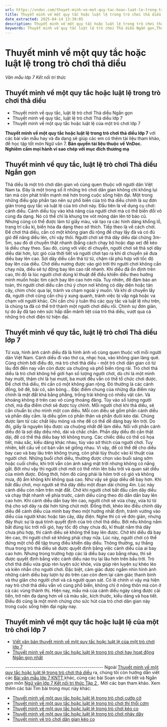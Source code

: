 ```yaml
---
url: https://vndoc.com/thuyet-minh-ve-mot-quy-tac-hoac-luat-le-trong-tro-choi-tha-dieu-292766
title: Thuyết minh về một quy tắc hoặc luật lệ trong trò chơi thả diều - Văn mẫu lớp 7 Kết nối tri thức - VnDoc.com
date_extracted: 2025-04-14 13:39:05
description: Thuyết minh về một quy tắc hoặc luật lệ trong trò chơi thả diều lớp 7 được biên soạn nhằm giúp các em HS đạt kết quả tốt trong quá trình làm bài tập và học tập môn Ngữ văn lớp 7.
keywords: Thuyết minh về quy tắc luật lệ trò chơi Thả diều Ngắn gọn,Thuyết minh về quy tắc luật lệ trò chơi Thả diều lớp 7,thuyết minh về một quy tắc hoặc luật lệ trong trò chơi thả diều,Thuyết minh về một quy tắc hoặc luật lệ của một trò chơi lớp 7,Thuyết minh về một trò chơi dân gian thả diều,thuyết minh về trò chơi thả diều,viết bài văn thuyết minh về một quy tắc hoặc luật lệ trong trò chơi thả diều,Thuyết minh về một quy tắc hoặc luật lệ trong trò chơi hay hoạt động
---
```


# Thuyết minh về một quy tắc hoặc luật lệ trong trò chơi thả diều
 _Văn mẫu lớp 7 Kết nối tri thức_
## **Thuyết minh về một quy tắc hoặc luật lệ trong trò chơi thả diều**
  * Thuyết minh về quy tắc, luật lệ trò chơi Thả diều Ngắn gọn
  * Thuyết minh về quy tắc, luật lệ trò chơi Thả diều lớp 7
  * Thuyết minh về một quy tắc hoặc luật lệ của một trò chơi lớp 7

**Thuyết minh về một quy tắc hoặc luật lệ trong trò chơi thả diều lớp 7** với các bài văn mẫu hay và đa dạng sẽ giúp các em có thêm tài liệu tham khảo, để học tập tốt môn Ngữ văn 7.
**Bản quyền tài liệu thuộc về VnDoc.  
Nghiêm cấm mọi hành vi sao chép với mục đích thương mạ**
## **Thuyết minh về quy tắc, luật lệ trò chơi Thả diều Ngắn gọn**
Thả diều là một trò chơi dân gian vô cùng quen thuộc với người dân Việt Nam ta. Đây là một trong số ít những trò chơi dân gian không chỉ không lụi tàn mà còn phát triển mạnh mẽ hơn trong cuộc sống hiện đại.
Một trong những điều góp phần tạo nên sự phổ biến của trò thả diều chính là sự đơn giản trong quy tắc và luật lệ của trò chơi này. Đầu tiên là về dụng cụ chơi: cánh diều. Cánh diều tùy vào khả năng của người chơi mà có thể biến đổi vô cùng đa dạng. Nó có thể chỉ là khung tre vót mỏng dán lên tờ báo cũ. Nhưng cũng có thể được làm từ giấy màu, vải tạo ra các hình dáng khổng lồ, trang trí cầu kì, biến hóa đa dạng theo sở thích. Tiếp theo là về cách chơi. Để chơi thả diều, cần có một không gian đủ rộng để chạy lấy đà và có đủ gió để nâng diều lên, chỉ vậy thôi. Người chơi sẽ thả dây diều dài chừng 3m-5m, sau đó di chuyển thật nhanh \(bằng cách chạy bộ hoặc đạp xe\) để kéo lá diều chạy theo. Sau đó, cùng với việc di chuyển, người chơi sẽ thả sợi dây diều dài hơn, lực gió của thời tiết và người chơi tạo ra khi di chuyển sẽ đưa diều bay lên cao. Sợi dây diều cần thả từ từ, chậm rãi phù hợp với tốc độ bay lên của diều. Chờ diều nương được vào gió trời thì người chơi không cần chạy nữa, diều sẽ tự động bay lên cao rất nhanh. Khi diều đã ổn định trên cao, thì đó là lúc người chơi dùng kĩ thuật để điều khiển diều theo hướng mình muốn hoặc tìm cách bay lên cao hơn nữa. Tuy nhiên, để đảm bảo an toàn, thì người chơi diều cần chú ý chọn nơi không có dây diện hoặc tán cây, chim chóc qua lại, tránh va chạm ngoài ý muốn. Và khi di chuyển lấy đà, người chơi cũng cần chú ý xung quanh, tránh việc bị vấp ngã hoặc va chạm với người khác.
Chỉ cần chú ý tuân thủ các quy tắc và luật lệ như trên, là chúng ta đã có thể trở thành một người chơi diều rồi. Chính sự đơn giản, tự do ấy đã tạo nên sức hấp dẫn mãnh liệt của trò thả diều, vượt qua cả những trò chơi điện tử hiện đại.
## **Thuyết minh về quy tắc, luật lệ trò chơi Thả diều lớp 7**
Từ xưa, hình ảnh cánh diều đã là hình ảnh vô cùng quen thuộc với mỗi người dân Việt Nam. Cánh diều đi vào thơ ca, nhạc họa, vào không gian làng quê. Cũng chính bởi điều đó, mà trò chơi thả diều - một trò chơi dân gian có từ lâu đời đến nay vẫn còn được ưa chuộng và phổ biến rộng rãi.
Trò chơi thả diều là trò chơi không hề giới hạn số lượng người chơi, dù chỉ là một mình hay mười, thậm chí là hai mươi, ba mươi đều vẫn có thể tổ chức chơi được. Để chơi thả diều, thì cần có một không gian rộng. Đó thường là các cánh đồng, bờ đê, bãi cỏ, sân bóng… Đặc điểm chung của những địa điểm này chính là mặt đất khá bằng phẳng, trống trải không có nhiều vật cản. Và khoảng không ở trên cao vô cùng thoáng đãng. Tùy vào số lượng người chơi, mà địa điểm chơi sẽ được tùy chỉnh.
Mỗi người chơi khi thả diều, sẽ cần chuẩn bị cho mình một con diều. Mỗi con diều sẽ gồm phần cánh diều và phần dây cầm. lá diều gồm có phần thân và phần đuôi kéo dài. Chúng được làm từ các chất liệu mỏng và nhẹ để có thể dễ dàng bay lên trời. Do đó, giấy là nguyên liệu được ưa chuộng nhất để làm diều. Nối với phần cánh diều đó là sợi dây diều nhỏ, dài và chắc chắn. Phần dây diều đó cần thật dài, để có thể thả diều bay tới không trung. Các chiếc diều có thể có họa tiết, màu sắc, kiểu dáng khác nhau, tùy vào sở thích của người chơi. Tuy nhiên, kết cấu về cơ bản vẫn sẽ giống nhau. Vì vậy, để có thể để cho diều bay cao và bay lâu trên không trung, còn phải tùy thuộc vào kĩ thuật của người chơi.
Những buổi chơi diều, thường được chọn vào buổi sáng sớm hoặc cuối chiều, khi trời vẫn còn ánh sáng mặt trời nhưng không có nắng gắt. Bởi như vậy thì người chơi mới có thể nhìn lên bầu trời và quan sát diều của mình được. Đồng thời, hôm đó cũng phải là hôm trời có gió và không mưa, độ ẩm không khí không quá cao. Như vậy sẽ giúp diều dễ bay hơn. Khi bắt đầu chơi, mọi người sẽ thả dây diều một đoạn dài chừng 4m. Lúc này cánh diều còn nằm trên mặt đất. Chờ khi người chơi bắt đầu cầm dây diều và chạy thật nhanh về phía trước, cánh diều cũng theo đó dần dần bay lên cao hơn. Khi cánh diều dần bay lên cao, người chơi sẽ vừa chạy, vừa từ từ thả cho sợi dây ra dài hơn từng chút một. Đồng thời, khéo léo điều chỉnh dây diều để cánh diều của mình bay theo một hướng nhất định, tránh vướng vào diều của người khác hoặc tán cây, dây điện. Nghe thì có vẻ đơn giản, nhưng đây thực sự là quá trình quyết định của trò chơi thả diều. Bởi nếu không nắm bắt đúng lúc trời nổi gió, hay tốc độ chạy chưa đủ, kĩ thuật nắm thả dây chưa phù hợp, thì cánh diều sẽ không thể bay lên được. Chờ khi diều đã bay lên cao, thì người chơi sẽ không phải chạy nữa. Lúc này, người chơi có thể đứng một chỗ để tập trung điều khiển dây diều. Thông thường, sự thắng thua trong trò thả diều sẽ được quyết định bằng việc cánh diều của ai bay cao hơn. Nhưng trong trường hợp các lá diều bay cao bằng nhau, thì sẽ được quyết định bằng việc cánh diều nào trụ lại lâu hơn trên bầu trời.
Trò chơi thả diều vừa giúp rèn luyện sức khỏe, vừa giúp rèn luyện sự khéo léo và kiên nhẫn cho người chơi. Đặc biệt, cảm giác được ngắm nhìn hình ảnh những cánh diều bay lượn tự do trên cao còn đem lại cảm giác thanh bình và thư giãn cho người chơi và cả người quan sát. Có lẽ chính vì vậy mà hiện nay trò chơi thả diều vẫn vô cùng phổ biến, không chỉ ở nông thôn mà còn ở cả các vùng thành thị. Hiện nay, mẫu mã của cánh diều ngày càng được cải tiến, trở nên đa dạng hơn về cả màu sắc, kích thước, kiểu dáng và họa tiết. Điều đó cũng là một minh chứng cho sức hút của trò chơi dân gian này trong cuộc sống hiện đại ngày nay.
## **Thuyết minh về một quy tắc hoặc luật lệ của một trò chơi lớp 7**
  * [Viết văn bản thuyết minh về một quy tắc hoặc luật lệ của một trò chơi lớp 7](<https://vndoc.com/thuyet-minh-ve-mot-quy-tac-hoac-luat-le-trong-tro-choi-lop-7-284175>)
  * [Thuyết minh về một quy tắc hoặc luật lệ trong trò chơi hay hoạt động Ngắn gọn nhất](<https://vndoc.com/viet-van-ban-thuyet-minh-ve-mot-quy-tac-hoac-luat-le-trong-tro-choi-hay-hoat-dong-ngan-gon-284163>)

\-------------------------------------------------
Ngoài [Thuyết minh về một quy tắc hoặc luật lệ trong trò chơi thả diều](<https://vndoc.com/thuyet-minh-ve-mot-quy-tac-hoac-luat-le-trong-tro-choi-tha-dieu-292766>) ra, chúng tôi còn hướng dẫn viết các [ Bài văn mẫu lớp 7 KNTT ](<https://vndoc.com/van-mau-lop-7kntt>) khác, cùng các bài Soạn văn chi tiết và Ngắn gọn môn [ Ngữ văn lớp 7 Kết nối tri thức Tập 2 ](<https://vndoc.com/ngu-van-7-kntt-tap2>) . Mời các bạn tham khảo.
Xem thêm các bài Tìm bài trong mục này khác:
  * [Thuyết minh về một quy tắc hoặc luật lệ trong trò chơi cướp cờ](</thuyet-minh-ve-mot-quy-tac-hoac-luat-le-trong-tro-choi-cuop-co-292767>)
  * [Thuyết minh về một quy tắc hoặc luật lệ trong trò chơi thi thổi cơm](</thuyet-minh-ve-mot-quy-tac-hoac-luat-le-trong-tro-choi-thi-thoi-com-292768>)
  * [Thuyết minh về một quy tắc hoặc luật lệ trong trò chơi kéo co](</thuyet-minh-ve-mot-quy-tac-hoac-luat-le-trong-tro-choi-keo-co-292770>)
  * [Thuyết minh về một quy tắc hoặc luật lệ trong trò chơi nhảy dây](</thuyet-minh-ve-mot-quy-tac-hoac-luat-le-trong-tro-choi-nhay-day-292771>)
  * [Thuyết minh về trò chơi dân gian kéo co](</thuyet-minh-ve-tro-choi-dan-gian-keo-co-153859>)

